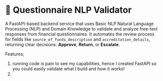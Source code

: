# 🧠 Questionnaire NLP Validator

A FastAPI-based backend service that uses Basic NLP Natural Language Processing (NLP) and Domain Knowledge to validate and analyze free-text responses from financial questionnaires. It automates the review process for fields like `source_of_funds_description` and `accreditation_details`, returning clear decisions: **Approve**, **Return**, or **Escalate**.


Features;
1. running code is pain to see my capabilities, hence I created FastAPI so you could easily validate what I build and how it works!
2. 
